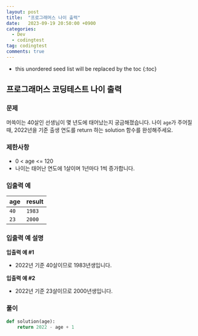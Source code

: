 ```yaml
---
layout: post
title:  "프로그래머스 나이 출력"
date:   2023-09-19 20:50:00 +0900
categories:
  - Dev
  - codingtest
tag: codingtest
comments: true
---
```


* this unordered seed list will be replaced by the toc
{:toc}

## 프로그래머스 코딩테스트 나이 출력

### 문제

머쓱이는 40살인 선생님이 몇 년도에 태어났는지 궁금해졌습니다. 나이 `age`가 주어질 때, 2022년을 기준 출생 연도를 return 하는 solution 함수를 완성해주세요.

### 제한사항

- 0 < age <= 120
- 나이는 태어난 연도에 1살이며 1년마다 1씩 증가합니다.

### 입출력 예

| age | result |
| --- | --- |
| `40` | `1983` |
| `23` | `2000` |

### 입출력 예 설명

**입출력 예 #1**
- 2022년 기준 40살이므로 1983년생입니다.

**입출력 예 #2**
- 2022년 기준 23살이므로 2000년생입니다.

### 풀이

```py
def solution(age):
    return 2022 - age + 1
```